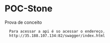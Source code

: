 # POC-Stone
Prova de conceito
      
      Para acessar a api é so acessar o endereço.
      http://35.188.107.134:82/swagger/index.html
